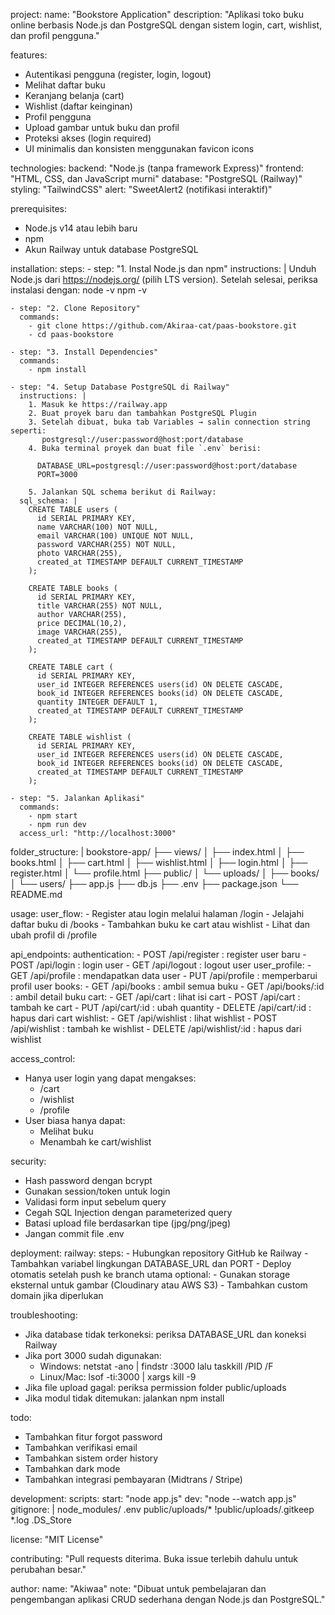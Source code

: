 project:
  name: "Bookstore Application"
  description: "Aplikasi toko buku online berbasis Node.js dan PostgreSQL dengan sistem login, cart, wishlist, dan profil pengguna."

features:
  - Autentikasi pengguna (register, login, logout)
  - Melihat daftar buku
  - Keranjang belanja (cart)
  - Wishlist (daftar keinginan)
  - Profil pengguna
  - Upload gambar untuk buku dan profil
  - Proteksi akses (login required)
  - UI minimalis dan konsisten menggunakan favicon icons

technologies:
  backend: "Node.js (tanpa framework Express)"
  frontend: "HTML, CSS, dan JavaScript murni"
  database: "PostgreSQL (Railway)"
  styling: "TailwindCSS"
  alert: "SweetAlert2 (notifikasi interaktif)"

prerequisites:
  - Node.js v14 atau lebih baru
  - npm
  - Akun Railway untuk database PostgreSQL

installation:
  steps:
    - step: "1. Instal Node.js dan npm"
      instructions: |
        Unduh Node.js dari https://nodejs.org/ (pilih LTS version).
        Setelah selesai, periksa instalasi dengan:
          node -v
          npm -v

    - step: "2. Clone Repository"
      commands:
        - git clone https://github.com/Akiraa-cat/paas-bookstore.git
        - cd paas-bookstore

    - step: "3. Install Dependencies"
      commands:
        - npm install

    - step: "4. Setup Database PostgreSQL di Railway"
      instructions: |
        1. Masuk ke https://railway.app
        2. Buat proyek baru dan tambahkan PostgreSQL Plugin
        3. Setelah dibuat, buka tab Variables → salin connection string seperti:
           postgresql://user:password@host:port/database
        4. Buka terminal proyek dan buat file `.env` berisi:

          DATABASE_URL=postgresql://user:password@host:port/database
          PORT=3000

        5. Jalankan SQL schema berikut di Railway:
      sql_schema: |
        CREATE TABLE users (
          id SERIAL PRIMARY KEY,
          name VARCHAR(100) NOT NULL,
          email VARCHAR(100) UNIQUE NOT NULL,
          password VARCHAR(255) NOT NULL,
          photo VARCHAR(255),
          created_at TIMESTAMP DEFAULT CURRENT_TIMESTAMP
        );

        CREATE TABLE books (
          id SERIAL PRIMARY KEY,
          title VARCHAR(255) NOT NULL,
          author VARCHAR(255),
          price DECIMAL(10,2),
          image VARCHAR(255),
          created_at TIMESTAMP DEFAULT CURRENT_TIMESTAMP
        );

        CREATE TABLE cart (
          id SERIAL PRIMARY KEY,
          user_id INTEGER REFERENCES users(id) ON DELETE CASCADE,
          book_id INTEGER REFERENCES books(id) ON DELETE CASCADE,
          quantity INTEGER DEFAULT 1,
          created_at TIMESTAMP DEFAULT CURRENT_TIMESTAMP
        );

        CREATE TABLE wishlist (
          id SERIAL PRIMARY KEY,
          user_id INTEGER REFERENCES users(id) ON DELETE CASCADE,
          book_id INTEGER REFERENCES books(id) ON DELETE CASCADE,
          created_at TIMESTAMP DEFAULT CURRENT_TIMESTAMP
        );

    - step: "5. Jalankan Aplikasi"
      commands:
        - npm start
        - npm run dev
      access_url: "http://localhost:3000"

folder_structure: |
  bookstore-app/
  ├── views/
  │   ├── index.html
  │   ├── books.html
  │   ├── cart.html
  │   ├── wishlist.html
  │   ├── login.html
  │   ├── register.html
  │   └── profile.html
  ├── public/
  │   └── uploads/
  │       ├── books/
  │       └── users/
  ├── app.js
  ├── db.js
  ├── .env
  ├── package.json
  └── README.md

usage:
  user_flow:
    - Register atau login melalui halaman /login
    - Jelajahi daftar buku di /books
    - Tambahkan buku ke cart atau wishlist
    - Lihat dan ubah profil di /profile

api_endpoints:
  authentication:
    - POST /api/register : register user baru
    - POST /api/login : login user
    - GET /api/logout : logout user
  user_profile:
    - GET /api/profile : mendapatkan data user
    - PUT /api/profile : memperbarui profil user
  books:
    - GET /api/books : ambil semua buku
    - GET /api/books/:id : ambil detail buku
  cart:
    - GET /api/cart : lihat isi cart
    - POST /api/cart : tambah ke cart
    - PUT /api/cart/:id : ubah quantity
    - DELETE /api/cart/:id : hapus dari cart
  wishlist:
    - GET /api/wishlist : lihat wishlist
    - POST /api/wishlist : tambah ke wishlist
    - DELETE /api/wishlist/:id : hapus dari wishlist

access_control:
  - Hanya user login yang dapat mengakses:
    - /cart
    - /wishlist
    - /profile
  - User biasa hanya dapat:
    - Melihat buku
    - Menambah ke cart/wishlist

security:
  - Hash password dengan bcrypt
  - Gunakan session/token untuk login
  - Validasi form input sebelum query
  - Cegah SQL Injection dengan parameterized query
  - Batasi upload file berdasarkan tipe (jpg/png/jpeg)
  - Jangan commit file .env

deployment:
  railway:
    steps:
      - Hubungkan repository GitHub ke Railway
      - Tambahkan variabel lingkungan DATABASE_URL dan PORT
      - Deploy otomatis setelah push ke branch utama
  optional:
    - Gunakan storage eksternal untuk gambar (Cloudinary atau AWS S3)
    - Tambahkan custom domain jika diperlukan

troubleshooting:
  - Jika database tidak terkoneksi: periksa DATABASE_URL dan koneksi Railway
  - Jika port 3000 sudah digunakan:
    - Windows: netstat -ano | findstr :3000 lalu taskkill /PID <PID> /F
    - Linux/Mac: lsof -ti:3000 | xargs kill -9
  - Jika file upload gagal: periksa permission folder public/uploads
  - Jika modul tidak ditemukan: jalankan npm install

todo:
  - Tambahkan fitur forgot password
  - Tambahkan verifikasi email
  - Tambahkan sistem order history
  - Tambahkan dark mode
  - Tambahkan integrasi pembayaran (Midtrans / Stripe)

development:
  scripts:
    start: "node app.js"
    dev: "node --watch app.js"
  gitignore: |
    node_modules/
    .env
    public/uploads/*
    !public/uploads/.gitkeep
    *.log
    .DS_Store

license: "MIT License"

contributing: "Pull requests diterima. Buka issue terlebih dahulu untuk perubahan besar."

author:
  name: "Akiwaa"
  note: "Dibuat untuk pembelajaran dan pengembangan aplikasi CRUD sederhana dengan Node.js dan PostgreSQL."
